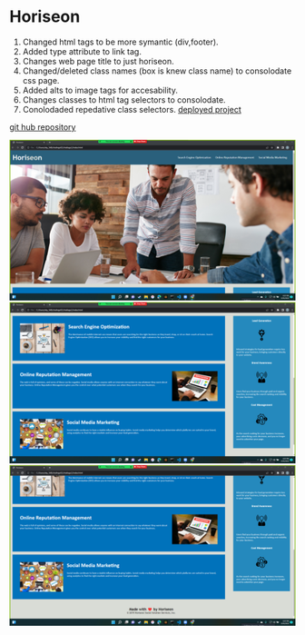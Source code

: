 # Horiseon
1. Changed html tags to be more symantic (div,footer).
2. Added type attribute to link tag.
3. Changes web page title to just horiseon.
4. Changed/deleted class names (box is knew class name) to consolodate css page.
5. Added alts to image tags for accesability. 
6. Changes classes to html tag selectors to consolodate.
7. Conolodaded repedative class selectors. 
[deployed project](https://sklylerf.github.io/challage2/)

[git hub repository](https://github.com/SklylerF/challage2/)

<img alt="screan shot of horiseons home page" src="./assets/images/image1.png">
<img alt="screen shot of horiseons home page" src="./assets/images/image2.png">
<img alt="screen shot of horiseons home page" src="./assets/images/image3.png">
